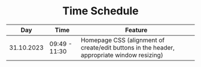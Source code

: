<h1 align="center">Time Schedule</h1>

| Day        | Time          | Feature                                                                                    |
|------------|---------------|--------------------------------------------------------------------------------------------|
| 31.10.2023 | 09:49 - 11:30 | Homepage CSS (alignment of create/edit buttons in the header, appropriate window resizing) |

